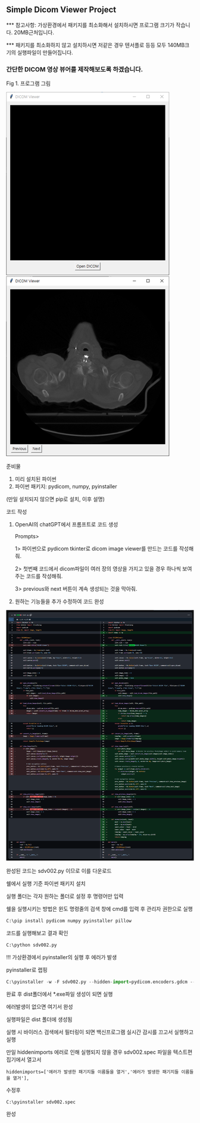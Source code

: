 ## Simple Dicom Viewer Project

*** 참고사항: 가상환경에서 패키지를 최소화해서 설치하시면 프로그램 크기가 작습니다. 20MB근처입니다.

***          패키지를 최소화하지 않고 설치하시면 저같은 경우 텐서플로 등등 모두 140MB크기의 실행파일이 만들어집니다.

### 간단한 DICOM 영상 뷰어를 제작해보도록 하겠습니다.

Fig 1. 프로그램 그림

<img src="./fig1.png"/>
<img src="./fig2.png"/>

준비물
1. 미리 설치된 파이썬
2. 파이썬 패키지: pydicom, numpy, pyinstaller
   
  (만일 설치되지 않으면 pip로 설치, 이후 설명)

코드 작성
1. OpenAI의 chatGPT에서 프롬프트로 코드 생성
   
   Prompts>
   
   1> 파이썬으로 pydicom tkinter로 dicom image viewer를 만드는 코드를 작성해줘.
   
   2> 첫번째 코드에서 dicom파일이 여러 장의 영상을 가지고 있을 경우 하나씩 보여주는 코드를 작성해줘.
   
   3> previous와 next 버튼이 계속 생성되는 것을 막아줘.
   
3. 원하는 기능들을 추가 수정하여 코드 완성

<img src="./renwal.png"/>

완성된 코드는 sdv002.py 이므로 이를 다운로드

쉘에서 실행 기준
파이썬 패키지 설치

실행 폴더는 각자 원하는 폴더로 설정 후 명령어만 입력

쉘을 실행시키는 방법은 윈도 명령줄의 검색 창에 cmd를 입력 후 관리자 권한으로 실행

```python
C:\pip install pydicom numpy pyinstaller pillow
```

코드를 실행해보고 결과 확인
```python
C:\python sdv002.py
```

!!! 가상환경에서 pyinstaller의 실행 후 에러가 발생

pyinstaller로 랩핑
```python
C:\pyinstaller -w -F sdv002.py --hidden-import=pydicom.encoders.gdcm --hidden-import=pydicom.encoders.pylibjpeg
```

완료 후 dist폴더에서 *.exe파일 생성이 되면 실행

에러발생이 없으면 여기서 완성

실행파일은 dist 폴더에 생성됨

실행 시 바이러스 검색에서 필터링이 되면 백신프로그램 실시간 감시를 끄고서 실행하고 실행


만일 hiddenimports 에러로 인해 실행되지 않을 경우
sdv002.spec 파일을 텍스트편집기에서 열고서
```
hiddenimports=['에러가 발생한 패기지들 이름들을 열거','에러가 발생한 패기지들 이름들을 열거'],
```
수정후
```python
C:\pyinstaller sdv002.spec
```

완성
